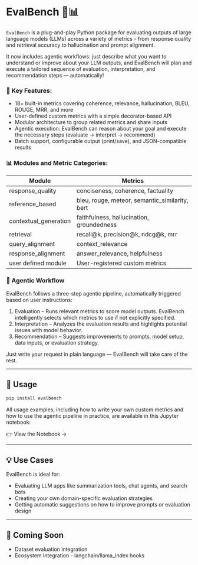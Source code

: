 # EvalBench 🧪📊  
`EvalBench` is a plug-and-play Python package for evaluating outputs of large language models (LLMs) across a variety of metrics - from response quality and retrieval accuracy to hallucination and prompt alignment.

It now includes agentic workflows: just describe what you want to understand or improve about your LLM outputs, and EvalBench will plan and execute a tailored sequence of evaluation, interpretation, and recommendation steps — automatically!

### 🚀 Key Features:
- 18+ built-in metrics covering coherence, relevance, hallucination, BLEU, ROUGE, MRR, and more
- User-defined custom metrics with a simple decorator-based API
- Modular architecture to group related metrics and share inputs
- Agentic execution: EvalBench can reason about your goal and execute the necessary steps (evaluate → interpret → recommend)
- Batch support, configurable output (print/save), and JSON-compatible results

### 📊 Modules and Metric Categories:

| Module               | Metrics                                          | 
|----------------------|-------------------------------------------------|
| response_quality     | conciseness, coherence, factuality  | 
| reference_based      | bleu, rouge, meteor, semantic_similarity, bert  | 
| contextual_generation | faithfulness, hallucination, groundedness       | 
| retrieval          | recall@k, precision@k, ndcg@k, mrr            | 
| query_alignment       | context_relevance                              | 
| response_alignment    | answer_relevance, helpfulness           | 
| user defined module               | User-registered custom metrics                   | 

### 🧠 Agentic Workflow
EvalBench follows a three-step agentic pipeline, automatically triggered based on user instructions:

1. Evaluation – Runs relevant metrics to score model outputs. EvalBench intelligently selects which metrics to use if not explicitly specified.
2. Interpretation – Analyzes the evaluation results and highlights potential issues with model behavior.
3. Recommendation – Suggests improvements to prompts, model setup, data inputs, or evaluation strategy.

Just write your request in plain language — EvalBench will take care of the rest.

---

## 🚀 Usage
```bash
pip install evalbench
```

All usage examples, including how to write your own custom metrics and how to use the agentic pipeline in practice, are available in this Jupyter notebook:

👉 View the Notebook →

---

## 💡 Use Cases
EvalBench is ideal for:
- Evaluating LLM apps like summarization tools, chat agents, and search bots
- Creating your own domain-specific evaluation strategies
- Getting automatic suggestions on how to improve prompts or evaluation design
  
---

## 🚧 Coming Soon
- Dataset evaluation integration
- Ecosystem integration - langchain/llama_index hooks
